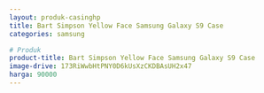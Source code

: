 ```yaml
---
layout: produk-casinghp
title: Bart Simpson Yellow Face Samsung Galaxy S9 Case
categories: samsung

# Produk
product-title: Bart Simpson Yellow Face Samsung Galaxy S9 Case
image-drive: 173RiWwbHtPNY0D6kUsXzCKDBAsUH2x47
harga: 90000
---
```


